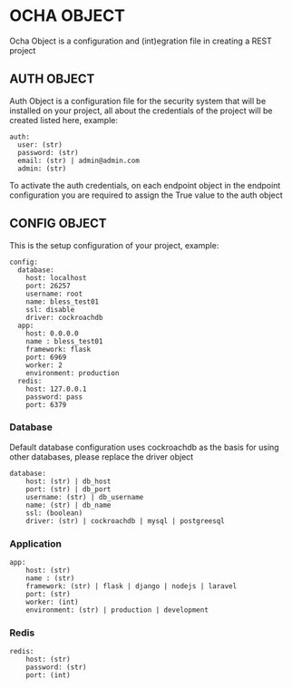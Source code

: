 # OCHA OBJECT
Ocha Object is a configuration and (int)egration file in creating a REST project

## AUTH OBJECT
Auth Object is a configuration file for the security system that will be installed on your project, all about the credentials of the project will be created listed here, example:
``` 
auth:
  user: (str)
  password: (str)
  email: (str) | admin@admin.com
  admin: (str)
```
To activate the auth credentials, on each endpoint object in the endpoint configuration you are required to assign the True value to the auth object

## CONFIG OBJECT
This is the setup configuration of your project, example:

```
config:
  database:
    host: localhost
    port: 26257
    username: root
    name: bless_test01
    ssl: disable
    driver: cockroachdb
  app:
    host: 0.0.0.0
    name : bless_test01
    framework: flask
    port: 6969
    worker: 2
    environment: production
  redis:
    host: 127.0.0.1
    password: pass
    port: 6379
```
### Database
Default database configuration uses cockroachdb as the basis for using other databases, please replace the driver object
```
database:
    host: (str) | db_host
    port: (str) | db_port
    username: (str) | db_username
    name: (str) | db_name
    ssl: (boolean)
    driver: (str) | cockroachdb | mysql | postgreesql
```

### Application
```
app:
    host: (str)
    name : (str)
    framework: (str) | flask | django | nodejs | laravel
    port: (str)
    worker: (int)
    environment: (str) | production | development
```

### Redis
```
redis:
    host: (str)
    password: (str)
    port: (int)
```


